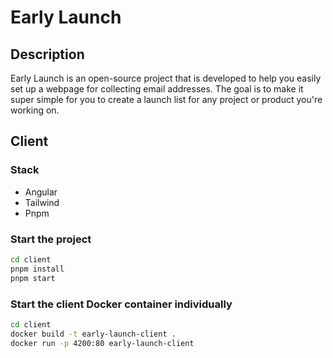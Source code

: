# Early Launch

## Description

Early Launch is an open-source project that is developed to help you easily set up a webpage for collecting email addresses. The goal is to make it super simple for you to create a launch list for any project or product you're working on.

## Client

### Stack

- Angular
- Tailwind
- Pnpm

### Start the project

```bash
cd client
pnpm install
pnpm start
```

### Start the client Docker container individually

```bash
cd client
docker build -t early-launch-client .
docker run -p 4200:80 early-launch-client
```
